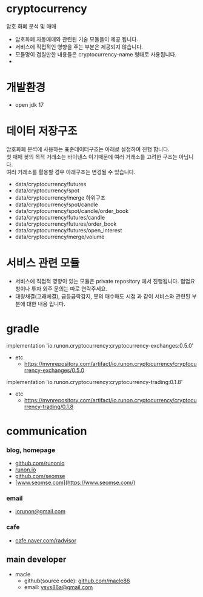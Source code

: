 # cryptocurrency
암호 화폐 분석 및 매매
- 암호화폐 자동매매와 관련된 기술 모듈들이 제공 됩니다. 
- 서비스에 직접적인 영향을 주는 부분은 제공되지 않습니다.
- 모듈명이 겹칠만한 내용들은 cryptocurrency-name 형태로 사용됩니다.
- 
# 개발환경
- open jdk 17

# 데이터 저장구조
암호화폐 분석에 사용하는 표준데이터구조는 아래로 설정하여 진행 합니다.
<br>
첫 매매 봇의 목적 거래소는 바이낸스 이기때문에 여러 거래소를 고려한 구조는 아닙니다.
<br>
여러 거래소를 활용할 경우 아래구조는 변경될 수 있습니다.
<br>
- data/cryptocurrency/futures
- data/cryptocurrency/spot
- data/cryptocurrency/merge
하위구조
- data/cryptocurrency/spot/candle
- data/cryptocurrency/spot/candle/order_book
- data/cryptocurrency/futures/candle
- data/cryptocurrency/futures/order_book
- data/cryptocurrency/futures/open_interest
- data/cryptocurrency/merge/volume

# 서비스 관련 모듈
- 서비스에 직접적 영향이 있는 모듈은 private repository 에서 진행됩니다. 협업요청이나 투자 외주 문의는 따로 연락주세요. 
- 대량채결(고래체결), 급등급락감지, 봇의 매수매도 시점 과 같이 서비스와 관련된 부분에 대한 내용 입니다.

# gradle
implementation 'io.runon.cryptocurrency:cryptocurrency-exchanges:0.5.0'
- etc
  - https://mvnrepository.com/artifact/io.runon.cryptocurrency/cryptocurrency-exchanges/0.5.0

implementation 'io.runon.cryptocurrency:cryptocurrency-trading:0.1.8'
- etc
  - https://mvnrepository.com/artifact/io.runon.cryptocurrency/cryptocurrency-trading/0.1.8
  
# communication
### blog, homepage
- [github.com/runonio](https://github.com/runonio)
- [runon.io](https://runon.io)
- [github.com/seomse](https://github.com/seomse)
- [www.seomse.com](https://www.seomse.com/)


### email
- iorunon@gmail.com

### cafe
- [cafe.naver.com/radvisor](https://cafe.naver.com/radvisor)

## main developer
- macle
  - github(source code): [github.com/macle86](https://github.com/macle86)
  - email: ysys86a@gmail.com
